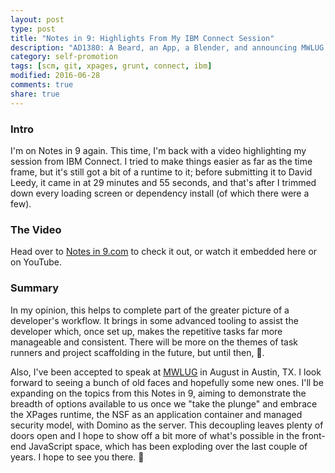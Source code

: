 ```yaml
---
layout: post
type: post
title: "Notes in 9: Highlights From My IBM Connect Session"
description: "AD1380: A Beard, an App, a Blender, and announcing MWLUG session"
category: self-promotion
tags: [scm, git, xpages, grunt, connect, ibm]
modified: 2016-06-28
comments: true
share: true
---
```


### Intro
I'm on Notes in 9 again. This time, I'm back with a video highlighting my session from IBM Connect. I tried to make things easier as far as the time frame, but it's still got a bit of a runtime to it; before submitting it to David Leedy, it came in at 29 minutes and 55 seconds, and that's after I trimmed down every loading screen or dependency install (of which there were a few).

### The Video
Head over to [Notes in 9.com](http://www.notesin9.com/2016/06/28/notesin9-191-a-beard-an-app-and-a-blender/) to check it out, or watch it embedded here or on YouTube.

<div class="center">
	<amp-youtube
    data-videoid="C2oG-PYWxA0"
    layout="responsive"
    width="560" height="315"></amp-youtube>
</div>

### Summary
In my opinion, this helps to complete part of the greater picture of a developer's workflow. It brings in some advanced tooling to assist the developer which, once set up, makes the repetitive tasks far more manageable and consistent. There will be more on the themes of task runners and project scaffolding in the future, but until then, 🍻.

Also, I've been accepted to speak at [MWLUG](http://www.mwlug.com/) in August in Austin, TX. I look forward to seeing a bunch of old faces and hopefully some new ones. I'll be expanding on the topics from this Notes in 9, aiming to demonstrate the breadth of options available to us once we "take the plunge" and embrace the XPages runtime, the NSF as an application container and managed security model, with Domino as the server. This decoupling leaves plenty of doors open and I hope to show off a bit more of what's possible in the front-end JavaScript space, which has been exploding over the last couple of years. I hope to see you there. 🍻

